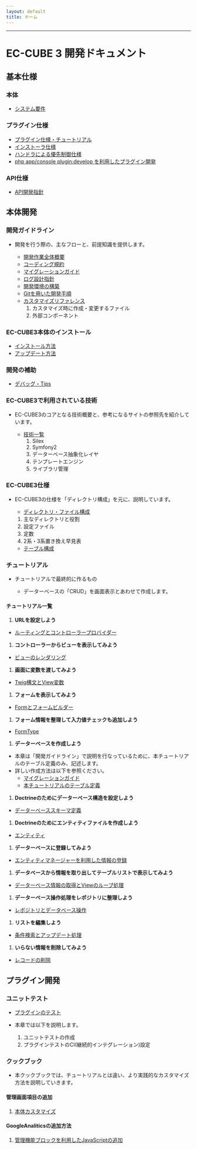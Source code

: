 ```yaml
---
layout: default
title: ホーム
---
```


---

# EC-CUBE 3 開発ドキュメント

<!--
## GitHub

[https://github.com/EC-CUBE/ec-cube](https://github.com/EC-CUBE/ec-cube)
-->

<!-- ## 目次 -->

## 基本仕様

### 本体

- [システム要件](/requirement.html)

### プラグイン仕様

- [プラグイン仕様・チュートリアル](/plugin.html)
- [インストーラ仕様](/plugin_install.html)
- [ハンドラによる優先制御仕様](/plugin_handler.html) 
- [php app/console plugin:develop を利用したプラグイン開発](/plugin_console.html)

### API仕様

- [API開発指針](/api.html)

## 本体開発

### 開発ガイドライン
- 開発を行う際の、主なフローと、前提知識を提供します。

	- [開発作業全体概要](workflow-general-image.html)
	- [コーディング規約](coding_style.html)
	- [マイグレーションガイド](migration.html)
	- <a href="http://qiita.com/nanasess/items/350e59b29cceb2f122b3" target="_blank">ログ設計指針</a>
	- [開発環境の構築](development-environment.html)
	- [Gitを用いた開発手順](workflow.html)
	- [カスタマイズリファレンス](customize-reference.html)
        1. カスタマイズ時に作成・変更するファイル
        2. 外部コンポーネント

### EC-CUBE3本体のインストール

- [インストール方法](/install.html)
- [アップデート方法](/update.html)

### 開発の補助

- [デバッグ・Tips](tips.html)

<!-- [テンプレート探索順序](/template.html)★ -->

### EC-CUBE3で利用されている技術
- EC-CUBE3のコアとなる技術概要と、参考になるサイトの参照先を紹介しています。

	- [技術一覧](/architecture.html)
		1. Silex 
		1. Symfony2
		1. データーベース抽象化レイヤ 
		1. テンプレートエンジン 
		1. ライブラリ管理 

### EC-CUBE3仕様

- EC-CUBE3の仕様を「ディレクトリ構成」を元に、説明しています。

	- [ディレクトリ・ファイル構成](/spec-directory-structure.html)
    1. 主なディレクトリと役割
    1. 設定ファイル
    1. 定数
    1. 2系・3系置き換え早見表

	- [テーブル構成]()


### チュートリアル

- チュートリアルで最終的に作るもの

    - データーベースの「CRUD」を画面表示とあわせて作成します。

#### チュートリアル一覧

1. **URLを設定しよう**
- [ルーティングとコントローラープロバイダー](tutorial-1.html)

1. **コントローラーからビューを表示してみよう**
- [ビューのレンダリング](tutorial-2.html)

1. **画面に変数を渡してみよう**
- [Twig構文とView変数](tutorial-3.html)

1. **フォームを表示してみよう**
- [Formとフォームビルダー](tutorial-4.html)

1. **フォーム情報を整理して入力値チェックも追加しよう**
- [FormType](tutorial-5.html)

1. **データーベースを作成しよう**
- 本章は「開発ガイドライン」で説明を行なっているために、本チュートリアルのテーブル定義のみ、記述します。
- 詳しい作成方法は以下を参照ください。
	- [マイグレーションガイド](migration.html)
	- [本チュートリアルのテーブル定義](tutorial-6.html)

1. **Doctrineのためにデーターベース構造を設定しよう**
- [データーベーススキーマ定義](tutorial-7.html)

1. **Doctrineのためにエンティティファイルを作成しよう**
- [エンティティ](tutorial-8.html)

1. **データーベースに登録してみよう**
- [エンティティマネージャーを利用した情報の登録](tutorial-9.html)

1. **データベースから情報を取り出してテーブルリストで表示してみよう**
- [データーベース情報の取得とViewのループ処理](tutorial-10.html)

1. **データーベース操作処理をレポジトリに整理しよう**
- [レポジトリとデータベース操作](tutorial-11.html)

1. **リストを編集しよう**
- [条件検索とアップデート処理](tutorial-12.html)

1. **いらない情報を削除してみよう**
- [レコードの削除](tutorial-13.html)

<!--
### チュートリアルを終えて

### Silex + Symfony2 + EC-CUBE3の関係

### Symfony2コンポーネント
-->

## プラグイン開発

### ユニットテスト

  - [プラグインのテスト](plugin-test.html)

  - 本章では以下を説明します。

    1. ユニットテストの作成
    1. プラグインテストのCI(継続的インテグレーション)設定

### クックブック

- 本クックブックでは、チュートリアルとは違い、より実践的なカスタマイズ方法を説明していきます。

#### 管理画面項目の追加

1. [本体カスタマイズ](cookbook-1-cube3-customize-admin-add.html)

#### GoogleAnaliticsの追加方法

1. [管理機能ブロックを利用したJavaScriptの追加](cookbook-2-cube3-customize-js.html)


<!--
## システム要件

## 開発ガイドライン

### EC-CUBE3仕様
-->

<!--
- [インストール方法](/install.html)★
- [アップデート方法](/update.html)★
- [システム要件](/requirement.html)★
- ディレクトリ・ファイル構成
    - [ディレクトリ・ファイル構成](/directory.html)☆
- プラグイン仕様
    - [プラグイン仕様・チュートリアル](/plugin.html)★
    - [インストーラ仕様](/plugin_install.html)★
    - [ハンドラによる優先制御仕様](/plugin_handler.html) ★
    - [php app/console plugin:develop を利用したプラグイン開発](/plugin_console.html)★
- API仕様
    - [API開発指針](/api.html)★
- 開発ガイドライン
    - [コーディング規約](/coding_style.html) ○
    - [マイグレーションガイド](/migration.html) ○
    - [ユニットテストガイド](/unittest.html)★
    - [開発・デバッグTips](/tips.html)☆
    - [用語集(準備中)](/glossary.html)★
- [FAQ(準備中)](/faq.html)★
-->

